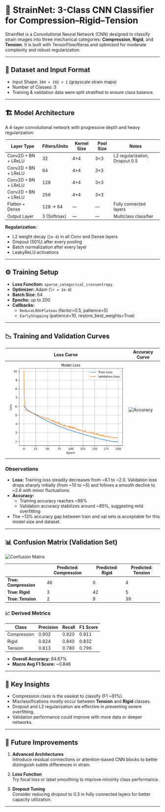 # 🧠 StrainNet: 3-Class CNN Classifier for Compression–Rigid–Tension

StrainNet is a Convolutional Neural Network (CNN) designed to classify strain images into three mechanical categories: **Compression**, **Rigid**, and **Tension**. It is built with TensorFlow/Keras and optimized for moderate complexity and robust regularization.

---

## 📁 Dataset and Input Format

- Input Shape: `384 × 192 × 1` (grayscale strain maps)
- Number of Classes: 3
- Training & validation data were split stratified to ensure class balance.

---

## 🏗️ Model Architecture

A 4-layer convolutional network with progressive depth and heavy regularization:

| Layer Type       | Filters/Units | Kernel Size | Pool Size | Notes                        |
|------------------|---------------|-------------|-----------|------------------------------|
| Conv2D + BN + LReLU | 32         | 4×4         | 3×3       | L2 regularization, Dropout 0.5 |
| Conv2D + BN + LReLU | 64         | 4×4         | 3×3       |                              |
| Conv2D + BN + LReLU | 128        | 4×4         | 3×3       |                              |
| Conv2D + BN + LReLU | 256        | 4×4         | 3×3       |                              |
| Flatten + Dense  | 128 → 64     | —           | —         | Fully connected layers       |
| Output Layer     | 3 (Softmax)  | —           | —         | Multiclass classifier        |

**Regularization:**
- L2 weight decay (`1e-4`) in all Conv and Dense layers
- Dropout (50%) after every pooling
- Batch normalization after every layer
- LeakyReLU activations

---

## ⚙️ Training Setup

- **Loss Function:** `sparse_categorical_crossentropy`
- **Optimizer:** Adam (`lr = 1e-4`)
- **Batch Size:** 64
- **Epochs:** up to 200
- **Callbacks:**
  - `ReduceLROnPlateau` (factor=0.5, patience=5)
  - `EarlyStopping` (patience=10, restore_best_weights=True)

---

## 📉 Training and Validation Curves

| Loss Curve | Accuracy Curve |
|------------|----------------|
| ![Loss](../images/tv_loss.png) | ![Accuracy](./path_to_images/train_val_accuracy.png) |

### Observations

- **Loss:** Training loss steadily decreases from ~6.1 to ~2.0. Validation loss drops sharply initially (from ~10 to ~5) and follows a smooth decline to ~2.6 with minor fluctuations.
- **Accuracy:** 
  - Training accuracy reaches ~98%
  - Validation accuracy stabilizes around ~85%, suggesting mild overfitting
- The ~13% accuracy gap between train and val sets is acceptable for this model size and dataset.

---

## 📊 Confusion Matrix (Validation Set)

![Confusion Matrix](./path_to_images/confusion_matrix.png)

|               | Predicted: Compression | Predicted: Rigid | Predicted: Tension |
|---------------|------------------------|------------------|--------------------|
| **True: Compression** | 46                     | 0                | 4                  |
| **True: Rigid**       | 3                      | 42               | 5                  |
| **True: Tension**     | 2                      | 9                | 39                 |

### 📈 Derived Metrics

| Class       | Precision | Recall | F1 Score |
|-------------|-----------|--------|----------|
| Compression | 0.902     | 0.920  | 0.911    |
| Rigid       | 0.824     | 0.840  | 0.832    |
| Tension     | 0.813     | 0.780  | 0.796    |

- **Overall Accuracy:** 84.67%
- **Macro Avg F1 Score:** ~0.846

---

## 📌 Key Insights

- Compression class is the easiest to classify (F1 ~91%).
- Misclassifications mostly occur between **Tension** and **Rigid** classes.
- Dropout and L2 regularization are effective in preventing severe overfitting.
- Validation performance could improve with more data or deeper networks.

---

## 🔧 Future Improvements

1. **Advanced Architectures**  
   Introduce residual connections or attention-based CNN blocks to better distinguish subtle differences in strain.

2. **Loss Function**  
   Try focal loss or label smoothing to improve minority class performance.

3. **Dropout Tuning**  
   Consider reducing dropout to 0.3 in fully connected layers for better capacity utilization.

---


